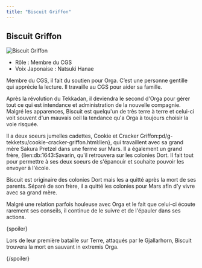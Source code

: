 ```yaml
---
title: "Biscuit Griffon"
---
```


Biscuit Griffon
---------------


![Biscuit Griffon](/images/stories/saga/g-tekketsu/persos/biscuit-griffon.png)


* Rôle : Membre du CGS
* Voix Japonaise : Natsuki Hanae


Membre du CGS, il fait du soutien pour Orga. C’est une personne gentille qui apprécie la lecture. Il travaille au CGS pour aider sa famille.


Après la révolution du Tekkadan, il deviendra le second d'Orga pour gérer tout ce qui est intendance et administration de la nouvelle compagnie. Malgré les apparences, Biscuit est quelqu'un de très terre à terre et celui-ci voit souvent d'un mauvais oeil la tendance qu'a Orga à toujours choisir la voie risquée. 


Il a deux soeurs jumelles cadettes, Cookie et Cracker Griffon:pd/g-tekketsu/cookie-cracker-griffon.html:lien}, qui travaillent avec sa grand mère Sakura Pretzel dans une ferme sur Mars. Il a également un grand frère, {lien:db:1643:Savarin, qu'il retrouvera sur les colonies Dort. Il fait tout pour permettre à ses deux soeurs de s'épanouir et souhaite pouvoir les envoyer à l'école. 


Biscuit est originaire des colonies Dort mais les a quitté après la mort de ses parents. Séparé de son frère, il a quitté les colonies pour Mars afin d'y vivre avec sa grand mère. 


Malgré une relation parfois houleuse avec Orga et le fait que celui-ci écoute rarement ses conseils, il continue de le suivre et de l'épauler dans ses actions. 


{spoiler}


Lors de leur première bataille sur Terre, attaqués par le Gjallarhorn, Biscuit trouvera la mort en sauvant in extremis Orga. 


{/spoiler}

